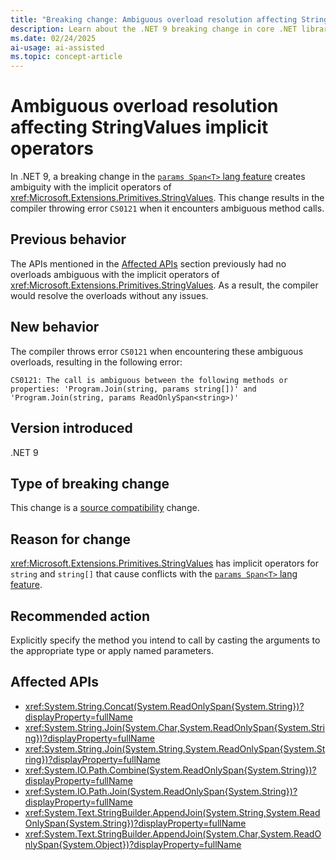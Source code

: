 ```yaml
---
title: "Breaking change: Ambiguous overload resolution affecting StringValues implicit operators"
description: Learn about the .NET 9 breaking change in core .NET libraries where ambiguous overload resolution now throws error CS0121.
ms.date: 02/24/2025
ai-usage: ai-assisted
ms.topic: concept-article
---
```


# Ambiguous overload resolution affecting StringValues implicit operators

In .NET 9, a breaking change in the [`params Span<T>` lang feature](../../../whats-new/dotnet-9/libraries.md#params-readonlyspant-overloads) creates ambiguity with the implicit operators of <xref:Microsoft.Extensions.Primitives.StringValues>. This change results in the compiler throwing error `CS0121` when it encounters ambiguous method calls.

## Previous behavior

The APIs mentioned in the [Affected APIs](#affected-apis) section previously had no overloads ambiguous with the implicit operators of <xref:Microsoft.Extensions.Primitives.StringValues>. As a result, the compiler would resolve the overloads without any issues.

## New behavior

The compiler throws error `CS0121` when encountering these ambiguous overloads, resulting in the following error:

```output
CS0121: The call is ambiguous between the following methods or properties: 'Program.Join(string, params string[])' and 'Program.Join(string, params ReadOnlySpan<string>)'
```

## Version introduced

.NET 9

## Type of breaking change

This change is a [source compatibility](../../categories.md#source-compatibility) change.

## Reason for change

<xref:Microsoft.Extensions.Primitives.StringValues> has implicit operators for `string` and `string[]` that cause conflicts with the [`params Span<T>` lang feature](../../../whats-new/dotnet-9/libraries.md#params-readonlyspant-overloads).

## Recommended action

Explicitly specify the method you intend to call by casting the arguments to the appropriate type or apply named parameters.

## Affected APIs

- <xref:System.String.Concat(System.ReadOnlySpan{System.String})?displayProperty=fullName>
- <xref:System.String.Join(System.Char,System.ReadOnlySpan{System.String})?displayProperty=fullName>
- <xref:System.String.Join(System.String,System.ReadOnlySpan{System.String})?displayProperty=fullName>
- <xref:System.IO.Path.Combine(System.ReadOnlySpan{System.String})?displayProperty=fullName>
- <xref:System.IO.Path.Join(System.ReadOnlySpan{System.String})?displayProperty=fullName>
- <xref:System.Text.StringBuilder.AppendJoin(System.String,System.ReadOnlySpan{System.String})?displayProperty=fullName>
- <xref:System.Text.StringBuilder.AppendJoin(System.Char,System.ReadOnlySpan{System.Object})?displayProperty=fullName>

